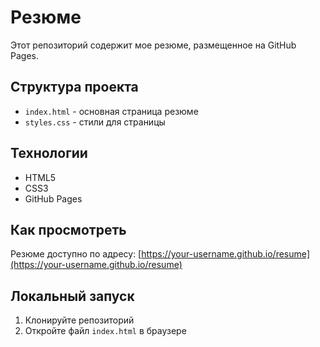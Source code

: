 # Резюме

Этот репозиторий содержит мое резюме, размещенное на GitHub Pages.

## Структура проекта

- `index.html` - основная страница резюме
- `styles.css` - стили для страницы

## Технологии

- HTML5
- CSS3
- GitHub Pages

## Как просмотреть

Резюме доступно по адресу: [https://your-username.github.io/resume](https://your-username.github.io/resume)

## Локальный запуск

1. Клонируйте репозиторий
2. Откройте файл `index.html` в браузере 